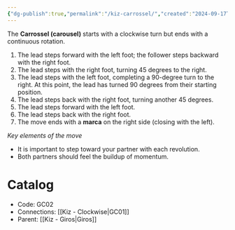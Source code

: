 ```yaml
---
{"dg-publish":true,"permalink":"/kiz-carrossel/","created":"2024-09-17T12:42:12.401-04:00","updated":"2024-09-26T12:09:01.304-04:00"}
---
```



The **Carrossel (carousel)** starts with a clockwise turn but ends with a continuous rotation.

1. The lead steps forward with the left foot; the follower steps backward with the right foot.
2. The lead steps with the right foot, turning 45 degrees to the right.
3. The lead steps with the left foot, completing a 90-degree turn to the right. At this point, the lead has turned 90 degrees from their starting position.
4. The lead steps back with the right foot, turning another 45 degrees.
5. The lead steps forward with the left foot.
6. The lead steps back with the right foot.
7. The move ends with a **marca** on the right side (closing with the left).

*Key elements of the move*
- It is important to step toward your partner with each revolution.
- Both partners should feel the buildup of momentum.

# Catalog

- Code: GC02
- Connections: [[Kiz - Clockwise\|GC01]]
- Parent: [[Kiz - Giros\|Giros]]
